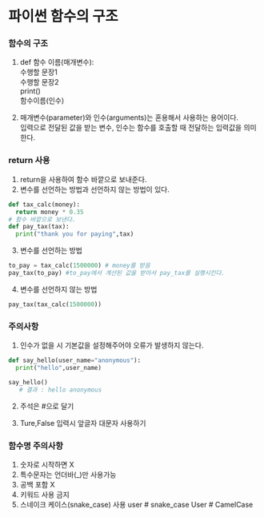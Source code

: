 # 파이썬 함수의 구조

### 함수의 구조

1. def 함수 이름(매개변수):<br/>
   수행할 문장1<br/>
   수행할 문장2<br/>
   print()<br/>
   함수이름(인수)

2. 매개변수(parameter)와 인수(arguments)는 혼용해서 사용하는 용어이다.<br/>
   입력으로 전달된 값을 받는 변수, 인수는 함수를 호출할 때 전달하는 입력값을 의미한다.

### return 사용

1. return을 사용하여 함수 바깥으로 보내준다.
2. 변수를 선언하는 방법과 선언하지 않는 방법이 있다.

```py
def tax_calc(money):
  return money * 0.35
# 함수 바깥으로 보낸다.
def pay_tax(tax):
  print("thank you for paying",tax)
```

3. 변수를 선언하는 방법

```py
to_pay = tax_calc(1500000) # money를 받음
pay_tax(to_pay) #to_pay에서 계산된 값을 받아서 pay_tax를 실행시킨다.
```

4. 변수를 선언하지 않는 방법<br/>

```py
pay_tax(tax_calc(1500000))
```

### 주의사항

1. 인수가 없을 시 기본값을 설정해주어야 오류가 발생하지 않는다.<br/>

```py
def say_hello(user_name="anonymous"):
  print("hello",user_name)

say_hello()
   # 결과 : hello anonymous
```

2. 주석은 #으로 달기

3. Ture,False 입력시 앞글자 대문자 사용하기

### 함수명 주의사항

1. 숫자로 시작하면 X
2. 특수문자는 언더바(\_)만 사용가능
3. 공백 포함 X
4. 키워드 사용 금지
5. 스네이크 케이스(snake_case) 사용
   user # snake_case
   User # CamelCase
